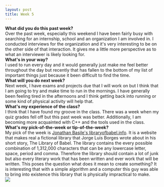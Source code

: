 ```yaml
---
layout: post
title: Week 5
---
```


<strong>What did you do this past week?</strong>
<br>
Over the past week, especially this weekend I have been fairly busy with searching for an internship, school and an organization I am involved in. I conducted interviews for the organization and it's very interesting to be on the other side of that interaction. It gives me a little more perspective as to what an interviewer is likely looking for.
<br>
<strong>What's in your way?</strong>
<br>
I used to run every day and it would generally just make me feel better throughout the day but recently that has fallen to the bottom of my list of important things just because it been difficult to find the time.
<br>
<strong>What will you do next week?</strong>
<br>
Next week, I have exams and projects due that I will work on but I think that I am going to try and make time to run in the mornings. I have generally been feeling tired in the afternoons and I think getting back into running or some kind of physical activity will help that.
<br>
<strong>What's my experience of the class?</strong>
<br>
I think that I have found my groove in the class. There was a week when my quiz grades fell off but this past week was better. Additionally, I am becoming more acquainted with C++ and the tools used in the class.
<br>
<strong>What's my pick-of-the-week or tip-of-the-week?</strong>
<br>
My pick of the week is <a href="https://libraryofbabel.info">Jonathan Basile's libraryofbabel.info</a>. It is a website that makes real a fictional library that Jorge Luis Borges wrote about in his short story, The Library of Babel. The library contains the every possible combination of 1,312,000 characters that can be any lowercase letter, space, period and comma. Therefore the library should contain a lot of junk but also every literary work that has been written and ever work that will be written. This poses the question what does it mean to create something? It is interesting that with a simple algorithm and a computer this guy was able to bring into existence this library that is physically impractical to make.
<br>
<img src="https://avatars0.githubusercontent.com/u/691520?v=4&u=63151621c59bfa1ec1c84b9d08aa8a3c9034b21b&s=400">
